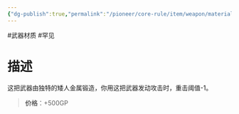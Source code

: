 ```yaml
---
{"dg-publish":true,"permalink":"/pioneer/core-rule/item/weapon/material/c/","dgPassFrontmatter":true}
---
```


#武器材质 #罕见 
# 描述
这把武器由独特的矮人金属锻造，你用这把武器发动攻击时，重击阈值-1。

>**价格**：+500GP